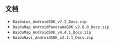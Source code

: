 
## 文档
- `BaiduLoc_AndroidSDK_v7.2_Docs.zip`
- `BaiduMap_AndroidPanoramaSDK_v2.6.0_Docs.zip`
- `BaiduMap_AndroidSDK_v4.4.1_Docs.zip`
- `BaiduNavi_AndroidSDK_v3.3.1_Docs.zip`